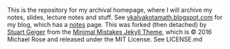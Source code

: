 This is the repository for my archival homepage, where I will archive my notes, slides, lecture notes and stuff. See [vkalvakotamath.blogspot,com](https://vkalvakotamath.blogspot.com) for my blog, which has a [notes](https://vkalvakotamath.blogspot.com/p/notes) page. This was forked (then detached) by [Stuart Geiger](https://github.com/staeiou) from the [Minimal Mistakes Jekyll Theme](https://mmistakes.github.io/minimal-mistakes/), which is © 2016 Michael Rose and released under the MIT License. See LICENSE.md

